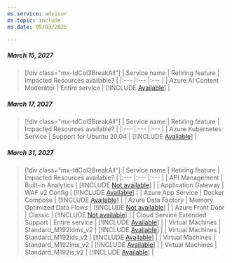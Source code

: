 ```yaml
---
ms.service: advisor
ms.topic: include
ms.date: 09/03/2025

---
```


##### March 15, 2027

> [!div class="mx-tdCol3BreakAll"]
> | Service name | Retiring feature | Impacted Resources available? |
> |:--- |:--- |:--- |
> | Azure AI Content Moderator | Entire service | [!INCLUDE [Available](../../includes/inline-reusable-text/available-option.md)] |

##### March 17, 2027

> [!div class="mx-tdCol3BreakAll"]
> | Service name | Retiring feature | Impacted Resources available? |
> |:--- |:--- |:--- |
> | Azure Kubernetes Service | Support for Ubuntu 20.04 | [!INCLUDE [Available](../../includes/inline-reusable-text/available-option.md)] |

##### March 31, 2027

> [!div class="mx-tdCol3BreakAll"]
> | Service name | Retiring feature | Impacted Resources available? |
> |:--- |:--- |:--- |
> | API Management | Built-in Analytics | [!INCLUDE [Not available](../../includes/inline-reusable-text/not-available-option.md)] |
> | Application Gateway | WAF v2 Config | [!INCLUDE [Available](../../includes/inline-reusable-text/available-option.md)] |
> | Azure App Service | Docker Compose | [!INCLUDE [Available](../../includes/inline-reusable-text/available-option.md)] |
> | Azure Data Factory | Memory Optimized Data Flows | [!INCLUDE [Not available](../../includes/inline-reusable-text/not-available-option.md)] |
> | Azure Front Door | Classic | [!INCLUDE [Not available](../../includes/inline-reusable-text/not-available-option.md)] |
> | Cloud Service Extended Support | Entire service | [!INCLUDE [Available](../../includes/inline-reusable-text/available-option.md)] |
> | Virtual Machines | Standard_M192idms_v2 | [!INCLUDE [Available](../../includes/inline-reusable-text/available-option.md)] |
> | Virtual Machines | Standard_M192ids_v2 | [!INCLUDE [Available](../../includes/inline-reusable-text/available-option.md)] |
> | Virtual Machines | Standard_M192ims_v2 | [!INCLUDE [Available](../../includes/inline-reusable-text/available-option.md)] |
> | Virtual Machines | Standard_M192is_v2 | [!INCLUDE [Available](../../includes/inline-reusable-text/available-option.md)] |
